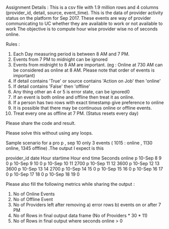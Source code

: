 


Assignment Details :
This is a csv file with 1.9 million rows and 4 columns (provider_id, detail, source, event_time).
This is the data of provider activity status on the platform for Sep 2017. 
These events are way of provider communicating to UC whether they are available to work or not available to work
 The objective is to compute hour wise provider wise no of seconds online. 

Rules :

1.	Each Day measuring period is between 8 AM and 7 PM.
2.	Events from 7 PM to midnight can be ignored
3.	Events from midnight to 8 AM are important. (eg : Online at 730 AM can be considered as online at 8 AM. Please note that order of events is important)
4.	If detail contains 'True' or source contains 'Action on Job' then 'online'
5.	If detail contains 'False' then 'offline'
6.	Any thing other an 4 or 5 is error state, can be ignored0
7.	If an event is both online and offline then treat it as online.
8.	If a person has two rows with exact timestamp give preference to online
9.	It is possible that there may be continuous online or offline events. 
10.	Treat every one as offline at 7 PM. (Status resets every day)

Please share the code  and result. 

Please solve this without using any loops.

Sample scenario for a pro p , sep 10 only 3 events ( 1015 : online , 1130 online, 1345 offfine) .The output I expect is this 



provider_id	date	Hour startime	Hour end time	Seconds online
p	10-Sep	8	  9	    0
p	10-Sep	9	  10	  0
p	10-Sep	10	11	2700
p	10-Sep	11	12	3600
p	10-Sep	12	13	3600
p	10-Sep	13	14	2700
p	10-Sep	14	15	0
p	10-Sep	15	16	0
p	10-Sep	16	17	0
p	10-Sep	17	18	0
p	10-Sep	18	19	0

Please also fill the following metrics while sharing the output :


1.	No of Online Events
2.	No of Offline Event
3.	No of Providers left after removing a) error rows b) events on or after 7 PM 
4.	No of Rows in final output data frame (No of Providers * 30 * 11)
5.	No of Rows in final output where seconds online > 0



